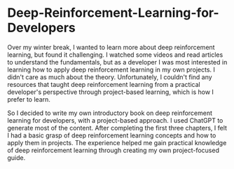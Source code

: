 # Deep-Reinforcement-Learning-for-Developers

Over my winter break, I wanted to learn more about deep reinforcement learning, but found it challenging. I watched some videos and read articles to understand the fundamentals, but as a developer I was most interested in learning how to apply deep reinforcement learning in my own projects. I didn't care as much about the theory. Unfortunately, I couldn't find any resources that taught deep reinforcement learning from a practical developer's perspective through project-based learning, which is how I prefer to learn.

So I decided to write my own introductory book on deep reinforcement learning for developers, with a project-based approach. I used ChatGPT to generate most of the content. After completing the first three chapters, I felt I had a basic grasp of deep reinforcement learning concepts and how to apply them in projects. The experience helped me gain practical knowledge of deep reinforcement learning through creating my own project-focused guide.